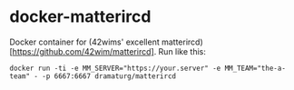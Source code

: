 
# docker-matterircd

Docker container for (42wims' excellent matterircd)[https://github.com/42wim/matterircd]. Run like this:
```
docker run -ti -e MM_SERVER="https://your.server" -e MM_TEAM="the-a-team" - -p 6667:6667 dramaturg/matterircd
```
